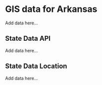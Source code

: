 # GIS data for Arkansas

Add data here...

## State Data API

Add data here...

## State Data Location

Add data here...
